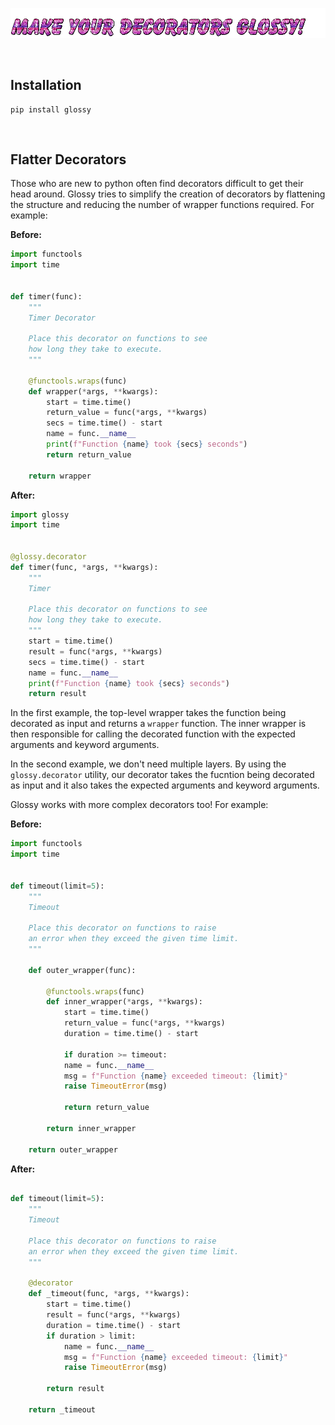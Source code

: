 
![](docs/img/slogan.gif)


<br/>

## Installation

```
pip install glossy
```


<br/>

## Flatter Decorators

Those who are new to python often find decorators difficult to get their head around. Glossy tries to simplify the creation of decorators by flattening the structure and reducing the number of wrapper functions required. For example:

**Before:**

```python
import functools
import time


def timer(func):
    """
    Timer Decorator

    Place this decorator on functions to see
    how long they take to execute.
    """

    @functools.wraps(func)
    def wrapper(*args, **kwargs):
        start = time.time()
        return_value = func(*args, **kwargs)
        secs = time.time() - start
        name = func.__name__
        print(f"Function {name} took {secs} seconds")
        return return_value

    return wrapper
```

**After:**

```python
import glossy
import time


@glossy.decorator
def timer(func, *args, **kwargs):
    """
    Timer

    Place this decorator on functions to see
    how long they take to execute.
    """
    start = time.time()
    result = func(*args, **kwargs)
    secs = time.time() - start
    name = func.__name__
    print(f"Function {name} took {secs} seconds")
    return result
```

In the first example, the top-level wrapper takes the function being decorated as input and returns a `wrapper` function. The inner wrapper is then responsible for calling the decorated function with the expected arguments and keyword arguments.

In the second example, we don't need multiple layers. By using the `glossy.decorator` utility, our decorator takes the fucntion being decorated as input and it also takes the expected arguments and keyword arguments.

Glossy works with more complex decorators too!  For example:

**Before:**

```python
import functools
import time


def timeout(limit=5):
    """
    Timeout

    Place this decorator on functions to raise
    an error when they exceed the given time limit.
    """

    def outer_wrapper(func):

        @functools.wraps(func)
        def inner_wrapper(*args, **kwargs):
            start = time.time()
            return_value = func(*args, **kwargs)
            duration = time.time() - start

            if duration >= timeout:
            name = func.__name__
            msg = f"Function {name} exceeded timeout: {limit}"
            raise TimeoutError(msg)

            return return_value

        return inner_wrapper

    return outer_wrapper
```

**After:**

```python

def timeout(limit=5):
    """
    Timeout

    Place this decorator on functions to raise
    an error when they exceed the given time limit.
    """

    @decorator
    def _timeout(func, *args, **kwargs):
        start = time.time()
        result = func(*args, **kwargs)
        duration = time.time() - start
        if duration > limit:
            name = func.__name__
            msg = f"Function {name} exceeded timeout: {limit}"
            raise TimeoutError(msg)

        return result

    return _timeout
```


<br/>
